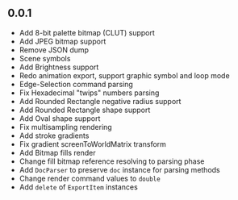 ## 0.0.1

- Add 8-bit palette bitmap (CLUT) support
- Add JPEG bitmap support
- Remove JSON dump
- Scene symbols
- Add Brightness support
- Redo animation export, support graphic symbol and loop mode
- Edge-Selection command parsing 
- Fix Hexadecimal "twips" numbers parsing 
- Add Rounded Rectangle negative radius support
- Add Rounded Rectangle shape support
- Add Oval shape support
- Fix multisampling rendering
- Add stroke gradients
- Fix gradient screenToWorldMatrix transform
- Add Bitmap fills render
- Change fill bitmap reference resolving to parsing phase
- Add `DocParser` to preserve `doc` instance for parsing methods
- Change render command values to `double`
- Add `delete` of `ExportItem` instances
